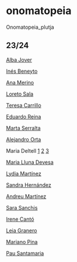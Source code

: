 # onomatopeia
Onomatopeia_plutja

## 23/24
[Alba Jover](https://github.com/albajota/onomatopeyas_pde)

[Inés Beneyto](https://github.com/beneytoines/p1_beneytoines_onomatopeia) 

[Ana Merino](https://github.com/AnaMerinoCampos/01_onomatopeya)

[Loreto Sala](https://github.com/LoretoSE/Onomatopeia)

[Teresa Carrillo](https://github.com/Teresa7863/Type_writting_processing)

[Eduardo Reina](https://github.com/ReinaEdu/type_writter_processing)

[Marta Serralta](https://github.com/martaserralta/onomatopeia)

[Alejandro Orta](https://github.com/AlejandroOrtaJuan/Onomatopeya)

Maria Deltell [1](https://github.com/MARIAEASD/onomatopeya_boom1) [2](https://github.com/MARIAEASD/onomatopeya_boom2) [3](https://github.com/MARIAEASD/onomatopeya_boom3)

[Maria Lluna Devesa](https://github.com/marialluna/onomatopeia_mlluna)

[Lydia Martínez](https://github.com/lydiamrtz/onomatopeya_lydia)

[Sandra Hernández](https://github.com/sandrahernandez00/onomatopeia.git)

[Andreu Martínez](https://github.com/andreueasd/processing-dibuix)

[Sara Sanchis](https://github.com/SaraSanchis/Onomatopeya)

[Irene Cantó](https://github.com/ireneC77/Onomatopeya.git)

[Leia Granero](https://github.com/LeiaGranero/Onomatopeia_abeja)

[Mariano Pina](https://github.com/pinaam/onomatopeya)

[Pau Santamaria](https://github.com/Pau-so/p1_onomatopiea_pau_santamaria.git)
